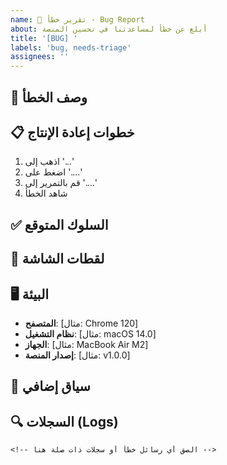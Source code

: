 ```yaml
---
name: 🐛 تقرير خطأ - Bug Report
about: أبلغ عن خطأ لمساعدتنا في تحسين المنصة
title: '[BUG] '
labels: 'bug, needs-triage'
assignees: ''
---
```


## 🐛 وصف الخطأ
<!-- وصف واضح ومختصر للخطأ -->

## 📋 خطوات إعادة الإنتاج
1. اذهب إلى '...'
2. اضغط على '....'
3. قم بالتمرير إلى '....'
4. شاهد الخطأ

## ✅ السلوك المتوقع
<!-- وصف واضح لما كان يجب أن يحدث -->

## 📸 لقطات الشاشة
<!-- إذا كان ممكناً، أضف لقطات شاشة لتوضيح المشكلة -->

## 🖥️ البيئة
- **المتصفح**: [مثال: Chrome 120]
- **نظام التشغيل**: [مثال: macOS 14.0]
- **الجهاز**: [مثال: MacBook Air M2]
- **إصدار المنصة**: [مثال: v1.0.0]

## 📝 سياق إضافي
<!-- أضف أي سياق آخر حول المشكلة هنا -->

## 🔍 السجلات (Logs)
```
<!-- الصق أي رسائل خطأ أو سجلات ذات صلة هنا -->
``` 